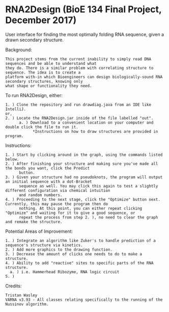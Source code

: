 # RNA2Design (BioE 134 Final Project, December 2017)

User interface for finding the most optimally folding RNA sequence, given a drawn secondary structure.

Background:

    This project stems from the current inability to simply read DNA sequences and be able to understand what
    they do. There is a similar problem with correlating structure to sequence. The idea is to create a 
    platform with-in which Bioengineers can design biologically-sound RNA secondary structures, knowing only
    what shape or functionality they need.

To run RNA2Design, either:

    1. ) Clone the repository and run drawdiag.java from an IDE like IntelliJ.
    or,
    2. ) Locate the RNA2Design.jar inside of the file labelled "out".
          a. ) Download to a convenient location on your computer and double click the file to run it.
                *Instructions on how to draw structures are provided in program.
                
Instructions:

    1. ) Start by clicking around in the graph, using the commands listed below.
    2. ) After finishing your structure and making sure you've made all the bonds you want, click the Predict
          button.
    3. ) Given your structure had no pseudoknots, the program will output an initial sequence with a dot-Bracket 
          sequence as well. You may click this again to test a slightly different configuration via chemical intuition
          and random numbers.
    4. ) Proceeding to the next stage, click the "Optimize" button next. Currently, this may pause the program then do 
          nothing. At this point, you can either repeat clicking "Optimize" and waiting for it to give a good sequence, or 
          repeat the process from step 2. ), no need to clear the graph and remake the structure.
    

Potential Areas of Improvement:

    1. ) Integrate an algorithm like Zuker's to handle prediction of a sequence's structure via kinetics.
    2. ) Add more graphics to the drawing function.
    3. ) Decrease the amount of clicks one needs to do to make a structure.
    4. ) Ability to add "reactive" sites to specific parts of the RNA structure.
      a. ) i.e. Hammerhead Ribozyme, RNA logic circuit
    5. ) 
  
  
Credits:

    Tristan Wasley
    VARNA v3.93 - All classes relating specifically to the running of the Nussinov algorithm.
